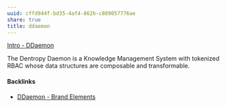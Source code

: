 ```yaml
---
uuid: cffd944f-bd35-4af4-862b-c889057776ae
share: true
title: ddaemon
---
```

[Intro - DDaemon](../3aac9f98-9264-4093-8402-be32de0295cb)

The Dentropy Daemon is a Knowledge Management System with tokenized RBAC whose data structures are composable and transformable.

#### Backlinks

* [DDaemon - Brand Elements](/83cb4e78-016e-4a9f-bcc4-e0dd9743d696)